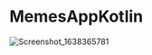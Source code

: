 # MemesAppKotlin

![Screenshot_1638365781](https://user-images.githubusercontent.com/74593517/144435760-345339e0-c43b-4607-93ec-9f9f5afcd019.png)
